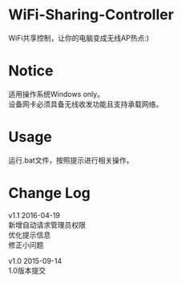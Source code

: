 # WiFi-Sharing-Controller
WiFi共享控制，让你的电脑变成无线AP热点:)

# Notice
适用操作系统Windows only。  
设备网卡必须具备无线收发功能且支持承载网络。

# Usage
运行.bat文件，按照提示进行相关操作。

# Change Log
v1.1 2016-04-19  
新增自动请求管理员权限  
优化提示信息  
修正小问题

v1.0 2015-09-14  
1.0版本提交

